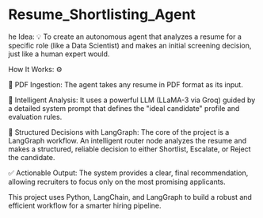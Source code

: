 # Resume_Shortlisting_Agent
he Idea: 💡
To create an autonomous agent that analyzes a resume for a specific role (like a Data Scientist) and makes an initial screening decision, just like a human expert would.

How It Works: ⚙️

📄 PDF Ingestion: The agent takes any resume in PDF format as its input.

🧠 Intelligent Analysis: It uses a powerful LLM (LLaMA-3 via Groq) guided by a detailed system prompt that defines the "ideal candidate" profile and evaluation rules.

🎯 Structured Decisions with LangGraph: The core of the project is a LangGraph workflow. An intelligent router node analyzes the resume and makes a structured, reliable decision to either Shortlist, Escalate, or Reject the candidate.

✅ Actionable Output: The system provides a clear, final recommendation, allowing recruiters to focus only on the most promising applicants.

This project uses Python, LangChain, and LangGraph to build a robust and efficient workflow for a smarter hiring pipeline.
